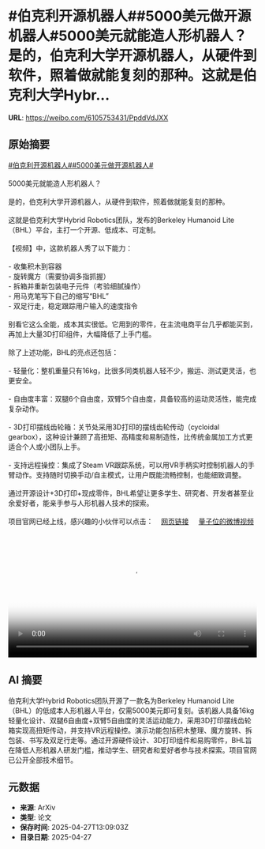 # #伯克利开源机器人##5000美元做开源机器人#5000美元就能造人形机器人？是的，伯克利大学开源机器人，从硬件到软件，照着做就能复刻的那种。这就是伯克利大学Hybr...

**URL**: https://weibo.com/6105753431/PpddVdJXX

## 原始摘要

<a href="https://m.weibo.cn/search?containerid=231522type%3D1%26t%3D10%26q%3D%23%E4%BC%AF%E5%85%8B%E5%88%A9%E5%BC%80%E6%BA%90%E6%9C%BA%E5%99%A8%E4%BA%BA%23&amp;extparam=%23%E4%BC%AF%E5%85%8B%E5%88%A9%E5%BC%80%E6%BA%90%E6%9C%BA%E5%99%A8%E4%BA%BA%23" data-hide=""><span class="surl-text">#伯克利开源机器人#</span></a><a href="https://m.weibo.cn/search?containerid=231522type%3D1%26t%3D10%26q%3D%235000%E7%BE%8E%E5%85%83%E5%81%9A%E5%BC%80%E6%BA%90%E6%9C%BA%E5%99%A8%E4%BA%BA%23&amp;extparam=%235000%E7%BE%8E%E5%85%83%E5%81%9A%E5%BC%80%E6%BA%90%E6%9C%BA%E5%99%A8%E4%BA%BA%23" data-hide=""><span class="surl-text">#5000美元做开源机器人#</span></a><br><br>5000美元就能造人形机器人？<br><br>是的，伯克利大学开源机器人，从硬件到软件，照着做就能复刻的那种。<br><br>这就是伯克利大学Hybrid Robotics团队，发布的Berkeley Humanoid Lite（BHL）平台，主打一个开源、低成本、可定制。<br><br>【视频】中，这款机器人秀了以下能力：<br><br>- 收集积木到容器<br>- 旋转魔方（需要协调多指抓握）<br>- 拆箱并重新包装电子元件（考验细腻操作）<br>- 用马克笔写下自己的缩写“BHL”<br>- 双足行走，稳定跟踪用户输入的速度指令<br><br>别看它这么全能，成本其实很低。它用到的零件，在主流电商平台几乎都能买到，再加上大量3D打印组件，大幅降低了上手门槛。<br><br>除了上述功能，BHL的亮点还包括：<br><br>- 轻量化：整机重量只有16kg，比很多同类机器人轻不少，搬运、测试更灵活，也更安全。<br><br>- 自由度丰富：双腿6个自由度，双臂5个自由度，具备较高的运动灵活性，能完成复杂动作。<br><br>- 3D打印摆线齿轮箱：关节处采用3D打印的摆线齿轮传动（cycloidal gearbox），这种设计兼顾了高扭矩、高精度和易制造性，比传统金属加工方式更适合个人或小团队上手。<br><br>- 支持远程操控：集成了Steam VR跟踪系统，可以用VR手柄实时控制机器人的手臂动作。支持随时切换手动/自主模式，让用户既能流畅控制，也能细致调整。<br><br>通过开源设计+3D打印+现成零件，BHL希望让更多学生、研究者、开发者甚至业余爱好者，能亲手参与人形机器人技术的探索。<br><br>项目官网已经上线，感兴趣的小伙伴可以点击：<a href="https://weibo.cn/sinaurl?u=https%3A%2F%2Flite.berkeley-humanoid.org%2F" data-hide=""><span class="url-icon"><img style="width: 1rem;height: 1rem" src="https://h5.sinaimg.cn/upload/2015/09/25/3/timeline_card_small_web_default.png" referrerpolicy="no-referrer"></span><span class="surl-text">网页链接</span></a> <a href="https://video.weibo.com/show?fid=1034:5160089565462593" data-hide=""><span class="url-icon"><img style="width: 1rem;height: 1rem" src="https://h5.sinaimg.cn/upload/2015/09/25/3/timeline_card_small_video_default.png" referrerpolicy="no-referrer"></span><span class="surl-text">量子位的微博视频</span></a><br clear="both"><div style="clear: both"></div><video controls="controls" poster="https://tvax4.sinaimg.cn/orj480/006Fd7o3ly1i0vh9prmy1j30zk0k0myv.jpg" style="width: 100%"><source src="https://f.video.weibocdn.com/o0/NcYVxKCNlx08nNN64DvG010412019nmZ0E010.mp4?label=mp4_720p&amp;template=1280x720.25.0&amp;ori=0&amp;ps=1CwnkDw1GXwCQx&amp;Expires=1745762649&amp;ssig=YX7GCGbSsK&amp;KID=unistore,video"><source src="https://f.video.weibocdn.com/o0/txJETO1olx08nNN57sy401041200DhZd0E010.mp4?label=mp4_hd&amp;template=852x480.25.0&amp;ori=0&amp;ps=1CwnkDw1GXwCQx&amp;Expires=1745762649&amp;ssig=XuDTY0TYY4&amp;KID=unistore,video"><source src="https://f.video.weibocdn.com/o0/FrXj8dYvlx08nNN4knxm01041200plAm0E010.mp4?label=mp4_ld&amp;template=640x360.25.0&amp;ori=0&amp;ps=1CwnkDw1GXwCQx&amp;Expires=1745762649&amp;ssig=iH%2F9S%2B7MCM&amp;KID=unistore,video"><p>视频无法显示，请前往<a href="https://video.weibo.com/show?fid=1034%3A5160089565462593" target="_blank" rel="noopener noreferrer">微博视频</a>观看。</p></video>

## AI 摘要

伯克利大学Hybrid Robotics团队开源了一款名为Berkeley Humanoid Lite（BHL）的低成本人形机器人平台，仅需5000美元即可复刻。该机器人具备16kg轻量化设计、双腿6自由度+双臂5自由度的灵活运动能力，采用3D打印摆线齿轮箱实现高扭矩传动，并支持VR远程操控。演示功能包括积木整理、魔方旋转、拆包装、书写及双足行走等。通过开源硬件设计、3D打印组件和易购零件，BHL旨在降低人形机器人研发门槛，推动学生、研究者和爱好者参与技术探索。项目官网已公开全部技术细节。

## 元数据

- **来源**: ArXiv
- **类型**: 论文
- **保存时间**: 2025-04-27T13:09:03Z
- **目录日期**: 2025-04-27

